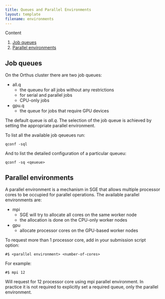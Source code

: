 ```yaml
---
title: Queues and Parallel Environments
layout: template
filename: environments
---
```


Content

1. [Job queues]($job-queues)
2. [Parallel environments](#parallel-environments)

## Job queues

On the Orthus cluster there are two job queues:

- all.q
    - the queueu for all jobs without any restrictions
    - for serial and parallel jobs
    - CPU-only jobs
- gpu.q
    - the queue for jobs that require GPU devices

The default queue is _all.q_. The selection of the job queue is achieved by setting the appropriate parallel environment.

To list all the available job qeueues run:
```
qconf -sql
```

And to list the detailed configuration of a particular queueu:
```
qconf -sq <qeueue>
```

## Parallel environments

A parallel environment is a mechanism in SGE that allows multiple processor cores to be occupied for parallel operations. The available parallel environments are:

- mpi
    - SGE will try to allocate all cores on the same worker node
    - the allocation is done on the CPU-only worker nodes
- gpu
    - allocate processor cores on the GPU-based worker nodes

To request more than 1 processor core, add in your submission script option:
```
#$ <parallel environment> <number-of-cores>
```

For example:
```
#$ mpi 12
```

Will request for 12 processor core using mpi parallel environment. In practice it is not required to explicitly set a required queue, only the parallel environment.